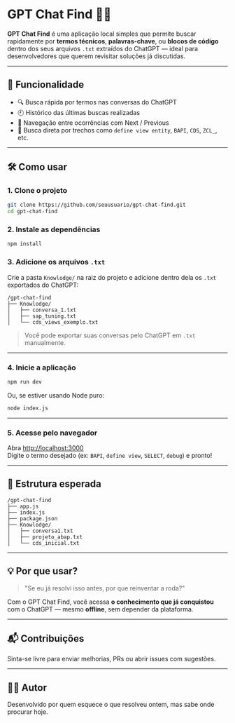 # GPT Chat Find 🧠💬

**GPT Chat Find** é uma aplicação local simples que permite buscar rapidamente por **termos técnicos**, **palavras-chave**, ou **blocos de código** dentro dos seus arquivos `.txt` extraídos do ChatGPT — ideal para desenvolvedores que querem revisitar soluções já discutidas.

---

## 📌 Funcionalidade

- 🔍 Busca rápida por termos nas conversas do ChatGPT
- 🕘 Histórico das últimas buscas realizadas
- 🧭 Navegação entre ocorrências com Next / Previous
- 🎯 Busca direta por trechos como `define view entity`, `BAPI`, `CDS`, `ZCL_`, etc.

---

## 🛠️ Como usar

### 1. Clone o projeto

```bash
git clone https://github.com/seuusuario/gpt-chat-find.git
cd gpt-chat-find
```

### 2. Instale as dependências

```bash
npm install
```

### 3. Adicione os arquivos `.txt`

Crie a pasta `Knowlodge/` na raiz do projeto e adicione dentro dela os `.txt` exportados do ChatGPT:

```
/gpt-chat-find
├── Knowlodge/
│   ├── conversa_1.txt
│   ├── sap_tuning.txt
│   └── cds_views_exemplo.txt
```

> Você pode exportar suas conversas pelo ChatGPT em `.txt` manualmente.

---

### 4. Inicie a aplicação

```bash
npm run dev
```

Ou, se estiver usando Node puro:

```bash
node index.js
```

---

### 5. Acesse pelo navegador

Abra [http://localhost:3000](http://localhost:3000)  
Digite o termo desejado (ex: `BAPI`, `define view`, `SELECT`, `debug`) e pronto!

---

## 📁 Estrutura esperada

```
/gpt-chat-find
├── app.js
├── index.js
├── package.json
├── Knowlodge/
│   ├── conversa1.txt
│   ├── projeto_abap.txt
│   └── cds_inicial.txt
```

---

## 💡 Por que usar?

> "Se eu já resolvi isso antes, por que reinventar a roda?"

Com o GPT Chat Find, você acessa **o conhecimento que já conquistou** com o ChatGPT — mesmo **offline**, sem depender da plataforma.

---

## 📬 Contribuições

Sinta-se livre para enviar melhorias, PRs ou abrir issues com sugestões.

---

## 🧑‍💻 Autor

Desenvolvido por quem esquece o que resolveu ontem, mas sabe onde procurar hoje.
